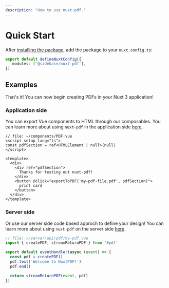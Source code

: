 ```yaml
---
description: "How to use nuxt-pdf."
---
```


# Quick Start

After [installing the package](/nuxt-pdf/getting-started/installation), add the package to your `nuxt.config.ts`:

```ts
export default defineNuxtConfig({
   modules: ['@sidebase/nuxt-pdf'],
})
```

## Examples

That's it! You can now begin creating PDFs in your Nuxt 3 application!

### Application side

You can export Vue components to HTML through our composables. You can learn more about using `nuxt-pdf` in the application side [here](/nuxt-pdf/application-side).

```vue
// file: ~/components/PDF.vue
<script setup lang="ts">
const pdfSection = ref<HTMLElement | null>(null)
</script>

<template>
  <div>
    <div ref="pdfSection">
      Thanks for testing out nuxt-pdf!
    </div>
    <button @click="exportToPDF('my-pdf-file.pdf', pdfSection)">
      print card
    </button>
  </div>
</template>
```

### Server side

Or use our server side code based approch to define your design! You can learn more about using `nuxt-pdf` on the server side [here](/nuxt-pdf/server-side).

```ts
// file: ~/server/api/pdf/my-pdf.vue
import { createPDF, streamReturnPDF } from '#pdf'

export default eventHandler(async (event) => {
  const pdf = createPDF()
  pdf.text('Welcome to NuxtPDF!')
  pdf.end()

  return streamReturnPDF(event, pdf)
})
```
